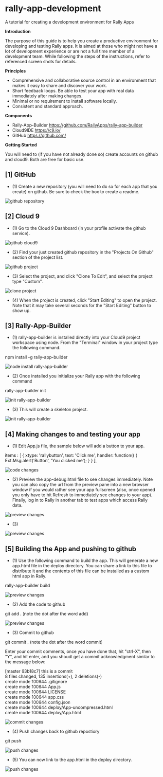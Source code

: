 rally-app-development
=====================

A tutorial for creating a development environment for Rally Apps

**Introduction**

The purpose of this guide is to help you create a productive environment for developing and testing Rally apps. It is aimed at those who might not have a lot of development experience or are not a full time member of a development team.  While following the steps of the instructions, refer to referenced screen shots for details.

**Principles**

- Comprehensive and collaborative source control in an environment that makes it easy to share and discover your work.
- Short feedback loops. Be able to test your app with real data immediately after making changes.
- Minimal or no requirement to install software locally.
- Consistent and standard approach.

**Components**

- Rally-App-Builder https://github.com/RallyApps/rally-app-builder
- Cloud9IDE https://c9.io/
- GitHub https://github.com/

**Getting Started**

You will need to (if you have not already done so) create accounts on github and cloud9. Both are free for basic use. 

**[1] GitHub**
--------------

- (1) Create a new repository (you will need to do so for each app that you create) on github. Be sure to check the box to create a readme.

![github repository](https://raw.github.com/wrackzone/rally-app-development/master/img/my-first-app-1.png)


**[2] Cloud 9**
---------------

- (1) Go to the Cloud 9 Dashboard (in your profile activate the github service).

![github cloud9](https://raw.github.com/wrackzone/rally-app-development/master/img/Screenshot_7_6_13_1_56_PM.png)

- (2) Find your just created github repository in the "Projects On Github" section of the project list. 

![github project](https://raw.github.com/wrackzone/rally-app-development/master/img/Screenshot_7_6_13_1_59_PM.png)

- (3) Select the project, and click "Clone To Edit", and select the project type "Custom".

![clone project](https://raw.github.com/wrackzone/rally-app-development/master/img/Screenshot_7_6_13_1_59_PM-1.png)

- (4) When the project is created, click "Start Editing" to open the project.  Note that it may take several seconds for the "Start Editing" button to show up.

**[3] Rally-App-Builder**
-------------------------

- (1) rally-app-builder is installed directly into your Cloud9 project workspace using node. From the "Terminal" window in your project type the following command.

 npm install -g rally-app-builder 

![node install rally-app-builder](https://raw.github.com/wrackzone/rally-app-development/master/img/my-first-app-7.png)

- (2) Once installed you initialize your Rally app with the following command

rally-app-builder init <enter your repository name here>

![init rally-app-builder](https://raw.github.com/wrackzone/rally-app-development/master/img/my-first-app-9.png)

- (3) This will create a skeleton project.

![init rally-app-builder](https://raw.github.com/wrackzone/rally-app-development/master/img/my-first-app-10.png)


**[4] Making changes to and testing your app**
----------------------------------------------

- (1) Edit App.js file, the sample below will add a button to your app.

items : [
        {
            xtype: 'rallybutton',
            text: 'Click me',
            handler: function() {
                Ext.Msg.alert('Button', 'You clicked me');
            }
        }
    ],

![code changes](https://raw.github.com/wrackzone/rally-app-development/master/img/Screenshot_7_3_13_2_52_PM.jpg)

- (2) Preview the app-debug.html file to see changes immediately. Note you can also copy the url from the preview pane into a new browser window if you would rather see your app fullscreen (also, once opened you only have to hit Refresh to immediately see changes to your app). Finally, log in to Rally in another tab to test apps which access Rally data.

![preview changes](https://raw.github.com/wrackzone/rally-app-development/master/img/Screenshot_7_3_13_2_52_PM-1.jpg)


- (3) 

![preview changes](https://raw.github.com/wrackzone/rally-app-development/master/img/Screenshot_7_3_13_2_53_PM-2.jpg)


**[5] Building the App and pushing to github**
----------------------------------------------

- (1) Use the following command to build the app. This will generate a new app.html file in the deploy directory. You can share a link to this file to distribute it and the contents of this file can be installed as a custom html app in Rally.

rally-app-builder build

![preview changes](https://raw.github.com/wrackzone/rally-app-development/master/img/my-first-app-11.png)

- (2) Add the code to github

git add . (note the dot after the word add)

![preview changes](https://raw.github.com/wrackzone/rally-app-development/master/img/git-add.jpg)

- (3) Commit to github

git commit . (note the dot after the word commit)

Enter your commit comments, once you have done that, hit "ctrl-X", then "Y", and hit enter, and you shoudl get a commit acknowledgment similar to the message below:

[master 63b18c7] this is a commit                                                                                                                              
 8 files changed, 135 insertions(+), 2 deletions(-)                                                                                                            
 create mode 100644 .gitignore                                                                                                                                 
 create mode 100644 App.js                                                                                                                                     
 create mode 100644 LICENSE                                                                                                                                    
 create mode 100644 app.css                                                                                                                                    
 create mode 100644 config.json                                                                                                                                
 create mode 100644 deploy/App-uncompressed.html                                                                                                               
 create mode 100644 deploy/App.html


![commit changes](https://raw.github.com/wrackzone/rally-app-development/master/img/my-first-app-12.png)

- (4) Push changes back to github repostiory

git push


![push changes](https://raw.github.com/wrackzone/rally-app-development/master/img/my-first-app-13.png)

- (5) You can now link to the app.html in the deploy directory.

![push changes](https://raw.github.com/wrackzone/rally-app-development/master/img/deploy-app-html.jpg)






